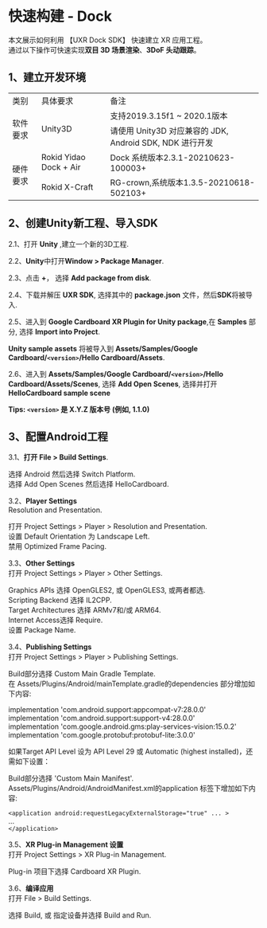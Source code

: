 # 快速构建 - Dock

本文展示如何利用 【UXR Dock SDK】 快速建立 XR 应用工程。  
通过以下操作可快速实现**双目 3D 场景渲染**、**3DoF 头动跟踪**。



## 1、建立开发环境
<table>
	<tr>
		<td>类别</td>
		<td>具体要求</td>
		<td>备注</td>
	</tr>
	<tr>
		<td rowspan='2'>软件要求</td>
		<td rowspan='2' >Unity3D</td>
		<td>支持2019.3.15f1 ~ 2020.1版本</td>
	</tr>
	<tr>
		<td>请使用 Unity3D 对应兼容的 JDK, Android SDK, NDK 进行开发</td>
	</tr>
	<tr>
		<td rowspan='2'>硬件要求</td>
		<td>Rokid Yidao Dock + Air</td>
		<td>Dock 系统版本2.3.1-20210623-100003+</td>
	</tr>
	<tr>
		<td>Rokid X-Craft</td>
		<td>RG-crown,系统版本1.3.5-20210618-502103+</td>
	</tr>
</table>

## 2、创建Unity新工程、导入SDK

2.1、打开 **Unity** ,建立一个新的3D工程.

2.2、**Unity**中打开**Window > Package Manager**.

2.3、点击 **+**， 选择 **Add package from disk**.

2.4、下载并解压 **UXR SDK**, 选择其中的 **package.json** 文件，然后**SDK**将被导入.

2.5、进入到 **Google Cardboard XR Plugin for Unity package**,在 **Samples** 部分, 选择 **Import into Project**.   

**Unity sample assets** 将被导入到 **Assets/Samples/Google Cardboard/`<version>`/Hello Cardboard/Assets**.  

2.6、进入到 **Assets/Samples/Google Cardboard/`<version>`/Hello Cardboard/Assets/Scenes**, 选择 **Add Open Scenes**, 选择并打开 **HelloCardboard sample scene**

**Tips: `<version>` 是 X.Y.Z 版本号 (例如, 1.1.0)**

## 3、配置Android工程

3.1、**打开 File > Build Settings**.

  选择 Android 然后选择 Switch Platform.  
  选择 Add Open Scenes 然后选择 HelloCardboard.  

3.2、**Player Settings**  
  Resolution and Presentation.  
  
  打开 Project Settings > Player > Resolution and Presentation.  
  设置 Default Orientation 为 Landscape Left.  
  禁用 Optimized Frame Pacing.  

3.3、**Other Settings**  
  打开 Project Settings > Player > Other Settings.  

  Graphics APIs 选择 OpenGLES2, 或 OpenGLES3, 或两者都选.  
  Scripting Backend 选择 IL2CPP.  
  Target Architectures 选择 ARMv7和/或 ARM64.  
  Internet Access选择 Require.  
  设置 Package Name.  


3.4、**Publishing Settings**  
  打开 Project Settings > Player > Publishing Settings.

  Build部分选择 Custom Main Gradle Template.  
  在 Assets/Plugins/Android/mainTemplate.gradle的dependencies 部分增加如下内容:

  implementation 'com.android.support:appcompat-v7:28.0.0'  
  implementation 'com.android.support:support-v4:28.0.0'  
  implementation 'com.google.android.gms:play-services-vision:15.0.2'  
  implementation 'com.google.protobuf:protobuf-lite:3.0.0'  


如果Target API Level 设为 API Level 29 或 Automatic (highest installed)，还需如下设置：

 Build部分选择 'Custom Main Manifest'.  
 Assets/Plugins/Android/AndroidManifest.xml的application 标签下增加如下内容:

  `<application android:requestLegacyExternalStorage="true" ... >`  
    ...  
  `</application>`

3.5、**XR Plug-in Management 设置**  
  打开 Project Settings > XR Plug-in Management.

  Plug-in 项目下选择 Cardboard XR Plugin.

3.6、**编译应用**  
  打开 File > Build Settings.

  选择 Build, 或 指定设备并选择 Build and Run.

